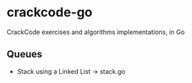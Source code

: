 crackcode-go
============

CrackCode exercises and algorithms implementations, in Go

Queues
------

- Stack using a Linked List -> stack.go